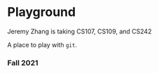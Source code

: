 # Playground

Jeremy Zhang is taking CS107, CS109, and CS242

A place to play with `git`.

### Fall 2021
